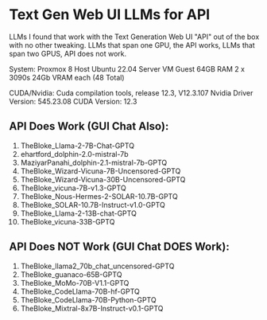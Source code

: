 # Text Gen Web UI LLMs for API

LLMs I found that work with the Text Generation Web UI "API" out of the box with no other tweaking.
LLMs that span one GPU, the API works, LLMs that span two GPUS, API does not work.

System:
Proxmox 8 Host
Ubuntu 22.04 Server VM Guest
	64GB RAM
	2 x 3090s 24Gb VRAM each (48 Total)

CUDA/Nvidia:
Cuda compilation tools, release 12.3, V12.3.107
Nvidia Driver Version: 545.23.08    CUDA Version: 12.3



## API Does Work (GUI Chat Also):

1. TheBloke_Llama-2-7B-Chat-GPTQ
2. ehartford_dolphin-2.0-mistral-7b
3. MaziyarPanahi_dolphin-2.1-mistral-7b-GPTQ
4. TheBloke_Wizard-Vicuna-7B-Uncensored-GPTQ
5. TheBloke_Wizard-Vicuna-30B-Uncensored-GPTQ
6. TheBloke_vicuna-7B-v1.3-GPTQ
7. TheBloke_Nous-Hermes-2-SOLAR-10.7B-GPTQ
8. TheBloke_SOLAR-10.7B-Instruct-v1.0-GPTQ
9. TheBloke_Llama-2-13B-chat-GPTQ
10. TheBloke_vicuna-33B-GPTQ



## API Does NOT Work (GUI Chat DOES Work):

1. TheBloke_llama2_70b_chat_uncensored-GPTQ
2. TheBloke_guanaco-65B-GPTQ
3. TheBloke_MoMo-70B-V1.1-GPTQ
4. TheBloke_CodeLlama-70B-hf-GPTQ
5. TheBloke_CodeLlama-70B-Python-GPTQ
6. TheBloke_Mixtral-8x7B-Instruct-v0.1-GPTQ

